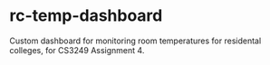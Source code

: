 # rc-temp-dashboard
Custom dashboard for monitoring room temperatures for residental colleges, for CS3249 Assignment 4.
